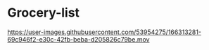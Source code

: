 # Grocery-list


https://user-images.githubusercontent.com/53954275/166313281-69c946f2-e30c-42fb-beba-d205826c79be.mov

